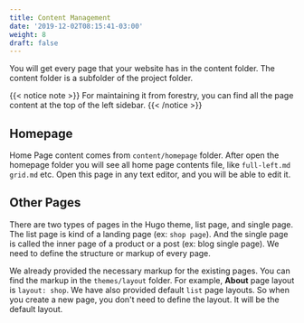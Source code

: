 ```yaml
---
title: Content Management
date: '2019-12-02T08:15:41-03:00'
weight: 8
draft: false
---
```


You will get every page that your website has in the content folder. The content folder is a subfolder of the project folder.

{{< notice note >}}
For maintaining it from forestry, you can find all the page content at the top of the left sidebar.
{{< /notice >}}

## Homepage
Home Page content comes from `content/homepage` folder. After open the homepage folder you will see all home page contents file, like `full-left.md`  `grid.md` etc.  Open this page in any text editor, and you will be able to edit it.



## Other Pages
There are two types of pages in the Hugo theme, list page, and single page. The list page is kind of a landing page (ex: `shop page`). And the single page is called the inner page of a product or a post (ex: blog single page). We need to define the structure or markup of every page.

We already provided the necessary markup for the existing pages. You can find the markup in the `themes/layout` folder. For example, **About** page layout is `layout: shop`. We have also provided default `list` page layouts. So when you create a new page, you don't need to define the layout. It will be the default layout.